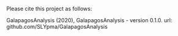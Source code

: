 Please cite this project as follows:

GalapagosAnalysis (2020),  GalapagosAnalysis - version 0.1.0. url: github.com/SLYpma/GalapagosAnalysis
